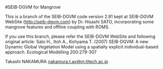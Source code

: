 #SEIB-DGVM for Mangrove

This is a branch of the SEIB-DGVM code version 2.81 kept at 
SEIB-DGVM WebSite (<http://seib-dgvm.com>) by Dr. Hisashi SATO,
incorporating some mangrove features and offline coupling with ROMS.

If you use this branch, please refer the SEIB-DGVM WebSite and following original article:
Sato H., Itoh A., Kohyama T. (2007) SEIB-DGVM: A new Dynamic Global Vegetation Model using a spatially explicit individual-based approach. Ecological Modelling 200:279-307

Takashi NAKAMURA
<nakamura.t.av@m.titech.ac.jp>
